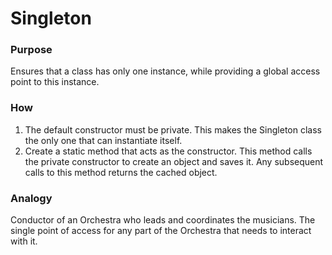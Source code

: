 # Singleton

### Purpose

Ensures that a class has only one instance, while providing a global access point to this instance.

### How

1. The default constructor must be private. This makes the Singleton class the only one that can instantiate itself.
2. Create a static method that acts as the constructor. This method calls the private constructor to create an object and saves it. Any subsequent calls to this method returns the cached object.

### Analogy

Conductor of an Orchestra who leads and coordinates the musicians. The single point of access for any part of the Orchestra that needs to interact with it.
